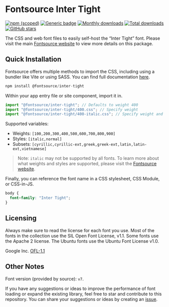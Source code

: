 # Fontsource Inter Tight

[![npm (scoped)](https://img.shields.io/npm/v/@fontsource/inter-tight?color=brightgreen)](https://www.npmjs.com/package/@fontsource/inter-tight) [![Generic badge](https://img.shields.io/badge/fontsource-passing-brightgreen)](https://github.com/fontsource/fontsource) [![Monthly downloads](https://badgen.net/npm/dm/@fontsource/inter-tight)](https://github.com/fontsource/fontsource) [![Total downloads](https://badgen.net/npm/dt/@fontsource/inter-tight)](https://github.com/fontsource/fontsource) [![GitHub stars](https://img.shields.io/github/stars/fontsource/fontsource.svg?style=social&label=Star)](https://github.com/fontsource/fontsource/stargazers)

The CSS and web font files to easily self-host the “Inter Tight” font. Please visit the main [Fontsource website](https://fontsource.org/fonts/inter-tight) to view more details on this package.

## Quick Installation

Fontsource offers multiple methods to import the CSS, including using a bundler like Vite or using SASS. You can find full documentation [here](https://fontsource.org/docs/getting-started/introduction).

```javascript
npm install @fontsource/inter-tight
```

Within your app entry file or site component, import it in.

```javascript
import "@fontsource/inter-tight"; // Defaults to weight 400
import "@fontsource/inter-tight/400.css"; // Specify weight
import "@fontsource/inter-tight/400-italic.css"; // Specify weight and style
```

Supported variables:
- Weights: `[100,200,300,400,500,600,700,800,900]`
- Styles: `[italic,normal]`
- Subsets: `[cyrillic,cyrillic-ext,greek,greek-ext,latin,latin-ext,vietnamese]`

> Note: `italic` may not be supported by all fonts. To learn more about what weights and styles are supported, please visit the [Fontsource website](https://fontsource.org/fonts/inter-tight).

Finally, you can reference the font name in a CSS stylesheet, CSS Module, or CSS-in-JS.

```css
body {
  font-family: "Inter Tight";
}
```

## Licensing
Always make sure to read the license for each font you use. Most of the fonts in the collection use the SIL Open Font License, v1.1. Some fonts use the Apache 2 license. The Ubuntu fonts use the Ubuntu Font License v1.0.

Google Inc.
[OFL-1.1](http://scripts.sil.org/OFL)

## Other Notes
Font version (provided by source): `v7`.

If you have any suggestions or ideas to improve the performance of font loading or expand the existing library, feel free to star and contribute to this repository. You can share your suggestions or ideas by creating an [issue](https://github.com/fontsource/fontsource/issues).